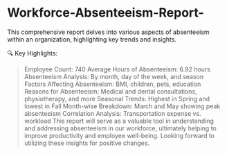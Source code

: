 # Workforce-Absenteeism-Report-
This comprehensive report delves into various aspects of absenteeism within an organization, highlighting key trends and insights.

🔍 Key Highlights:

> Employee Count: 740
> Average Hours of Absenteeism: 6.92 hours
> Absenteeism Analysis: By month, day of the week, and season
> Factors Affecting Absenteeism: BMI, children, pets, education
> Reasons for Absenteeism: Medical and dental consultations, physiotherapy, and more
> Seasonal Trends: Highest in Spring and lowest in Fall
> Month-wise Breakdown: March and May showing peak absenteeism
> Correlation Analysis: Transportation expense vs. workload
This report will serve as a valuable tool in understanding and addressing absenteeism in our workforce, ultimately helping to improve productivity and employee well-being.
Looking forward to utilizing these insights for positive changes.
